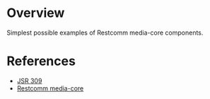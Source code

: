 # Overview

Simplest possible examples of Restcomm media-core components.

# References
- [JSR 309](https://jcp.org/en/jsr/detail?id=309)
- [Restcomm media-core](https://github.com/RestComm/media-core)